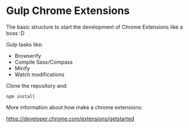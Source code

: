 <h1>Gulp Chrome Extensions</h1>
<p>The basic structure to start the development of Chrome Extensions like a boss :D</p>
<p>
  Gulp tasks like:
  <ul>
    <li>Browserify</li>
    <li>Compile Sass/Compass</li>
    <li>Minify</li>
    <li>Watch modifications</li>
  </ul>
</p>
<p>
  Clone the repository and:
</p>
<pre>
<code>npm install</code>
</pre>
<p>More information about how make a chrome extensions:</p>
<p><a href="https://developer.chrome.com/extensions/getstarted">https://developer.chrome.com/extensions/getstarted</a></p>